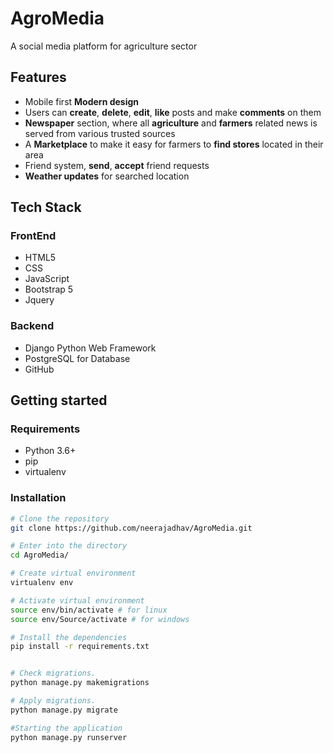 
# AgroMedia
A social media platform for agriculture sector 

## Features 
 - Mobile first **Modern design**
 - Users can **create**, **delete**, **edit**, **like** posts and make **comments** on them
 - **Newspaper** section, where all **agriculture** and **farmers** related news is served from various trusted sources
 -  A **Marketplace** to make it easy for farmers to **find stores** located in their area
- Friend system, **send**, **accept** friend requests
- **Weather updates** for searched location
## Tech Stack

### FrontEnd
 - HTML5
 - CSS
 - JavaScript
 - Bootstrap 5
 - Jquery 

###  Backend

 - Django Python Web Framework
 - PostgreSQL for Database
 - GitHub

## Getting started
###   Requirements
 - Python 3.6+
 - pip
 - virtualenv 

###  Installation
```bash
# Clone the repository
git clone https://github.com/neerajadhav/AgroMedia.git

# Enter into the directory
cd AgroMedia/

# Create virtual environment 
virtualenv env

# Activate virtual environment 
source env/bin/activate # for linux
source env/Source/activate # for windows

# Install the dependencies
pip install -r requirements.txt


# Check migrations.
python manage.py makemigrations

# Apply migrations.
python manage.py migrate

#Starting the application
python manage.py runserver
```
